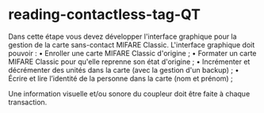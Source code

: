 # reading-contactless-tag-QT

Dans cette étape vous devez développer l'interface graphique pour la gestion de la carte sans-contact MIFARE Classic.
L'interface graphique doit pouvoir :
• Enroller une carte MIFARE Classic d'origine ; 
• Formater un carte MIFARE Classic pour qu'elle reprenne son état d'origine ; 
• Incrémenter et décrémenter des unités dans la carte (avec la gestion d'un backup) ; 
• Écrire et lire l’identité de la personne dans la carte (nom et prénom) ;

Une information visuelle et/ou sonore du coupleur doit être faite à chaque transaction.
